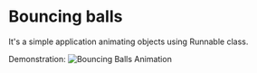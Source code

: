 # Bouncing balls
It's a simple application animating objects using Runnable class.

Demonstration:
![Bouncing Balls Animation](/graphics/animation_balls.png)
